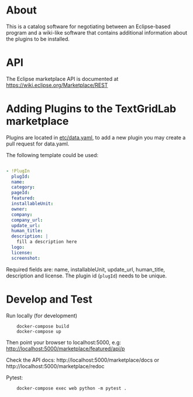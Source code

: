 # About

This is a catalog software for negotiating between an Eclipse-based
program and a wiki-like software that contains additional information
about the plugins to be installed. 

# API

The Eclipse marketplace API is documented at 
https://wiki.eclipse.org/Marketplace/REST

# Adding Plugins to the TextGridLab marketplace

Plugins are located in [etc/data.yaml](etc/data.yaml), to add a new plugin you may create a pull request for data.yaml.

The following template could be used:

```yaml

- !PlugIn
  plugId:
  name:
  category:
  pageId:
  featured:
  installableUnit:
  owner:
  company:
  company_url:
  update_url:
  human_title:
  description: |
    fill a description here
  logo:
  license:
  screenshot:
```

Required fields are: name, installableUnit, update_url, human_title, description and license.
The plugin id (`plugId`) needs to be unique.

# Develop and Test

Run locally (for development)

        docker-compose build
        docker-compose up

Then point your browser to localhost:5000, e.g: <http://localhost:5000/marketplace/featured/api/p>

Check the API docs: http://localhost:5000/marketplace/docs or http://localhost:5000/marketplace/redoc

Pytest:

        docker-compose exec web python -m pytest .

